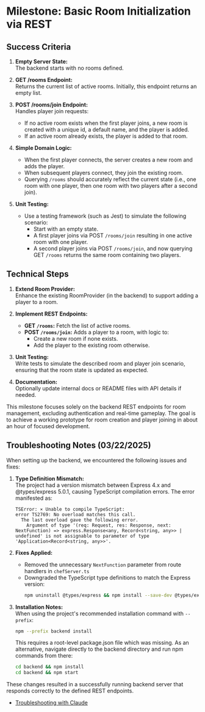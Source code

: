 # Milestone: Basic Room Initialization via REST

## Success Criteria

1. **Empty Server State:**  
   The backend starts with no rooms defined.

2. **GET /rooms Endpoint:**  
   Returns the current list of active rooms. Initially, this endpoint returns an empty list.

3. **POST /rooms/join Endpoint:**  
   Handles player join requests:
   - If no active room exists when the first player joins, a new room is created with a unique id, a default name, and the player is added.
   - If an active room already exists, the player is added to that room.

4. **Simple Domain Logic:**  
   - When the first player connects, the server creates a new room and adds the player.
   - When subsequent players connect, they join the existing room.
   - Querying `/rooms` should accurately reflect the current state (i.e., one room with one player, then one room with two players after a second join).

5. **Unit Testing:**  
   - Use a testing framework (such as Jest) to simulate the following scenario:
     - Start with an empty state.
     - A first player joins via POST `/rooms/join` resulting in one active room with one player.
     - A second player joins via POST `/rooms/join`, and now querying GET `/rooms` returns the same room containing two players.

## Technical Steps

1. **Extend Room Provider:**  
   Enhance the existing RoomProvider (in the backend) to support adding a player to a room.

2. **Implement REST Endpoints:**  
   - **GET `/rooms`:** Fetch the list of active rooms.
   - **POST `/rooms/join`:** Adds a player to a room, with logic to:
     - Create a new room if none exists.
     - Add the player to the existing room otherwise.

3. **Unit Testing:**  
   Write tests to simulate the described room and player join scenario, ensuring that the room state is updated as expected.

4. **Documentation:**  
   Optionally update internal docs or README files with API details if needed.

This milestone focuses solely on the backend REST endpoints for room management, excluding authentication and real-time gameplay. The goal is to achieve a working prototype for room creation and player joining in about an hour of focused development.

## Troubleshooting Notes (03/22/2025)

When setting up the backend, we encountered the following issues and fixes:

1. **Type Definition Mismatch:**  
   The project had a version mismatch between Express 4.x and @types/express 5.0.1, causing TypeScript compilation errors. The error manifested as:
   ```
   TSError: ⨯ Unable to compile TypeScript:
   error TS2769: No overload matches this call.
     The last overload gave the following error.
       Argument of type '(req: Request, res: Response, next: NextFunction) => express.Response<any, Record<string, any>> | undefined' is not assignable to parameter of type 'Application<Record<string, any>>'.
   ```

2. **Fixes Applied:**  
   - Removed the unnecessary `NextFunction` parameter from route handlers in `chefServer.ts`
   - Downgraded the TypeScript type definitions to match the Express version:
     ```bash
     npm uninstall @types/express && npm install --save-dev @types/express@4.17.21
     ```

3. **Installation Notes:**  
   When using the project's recommended installation command with `--prefix`:
   ```bash
   npm --prefix backend install
   ```
   This requires a root-level package.json file which was missing. As an alternative, 
   navigate directly to the backend directory and run npm commands from there:
   ```bash
   cd backend && npm install
   cd backend && npm start
   ```

These changes resulted in a successfully running backend server that responds correctly to the defined REST endpoints.

* [Troubleshooting with Claude](https://claude.ai/share/cc840936-5ac0-493e-8e8b-f2e08af058d7)
